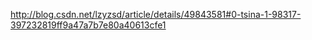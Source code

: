 http://blog.csdn.net/lzyzsd/article/details/49843581#0-tsina-1-98317-397232819ff9a47a7b7e80a40613cfe1
 
